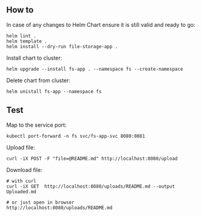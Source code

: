 ## How to
In case of any changes to Helm Chart ensure it is still valid and ready to go:
```shell
helm lint .
helm template .
helm install --dry-run file-storage-app .
```

Install chart to cluster:
```shell
helm upgrade --install fs-app . --namespace fs --create-namespace
```

Delete chart from cluster:
```
helm unistall fs-app --namespace fs
```

## Test
Map to the service port:
```shell
kubectl port-forward -n fs svc/fs-app-svc 8080:8081
```

Upload file:
```shell
curl -iX POST -F "file=@README.md" http://localhost:8080/upload
```

Download file:
```shell
# with curl
curl -iX GET  http://localhost:8080/uploads/README.md --output Uploaded.md

# or just open in browser
http://localhost:8080/uploads/README.md
```

